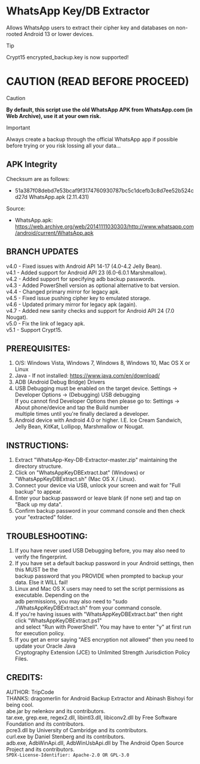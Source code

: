 # WhatsApp Key/DB Extractor
Allows WhatsApp users to extract their cipher key and databases on non-rooted Android 13 or lower devices.
> [!TIP]
> Crypt15 encrypted_backup.key is now supported!

# CAUTION (READ BEFORE PROCEED)
> [!CAUTION]
> **By default, this script use the old WhatsApp APK from WhatsApp.com (in Web Archive), use it at your own risk.**  

> [!IMPORTANT]
> Always create a backup through the official WhatsApp app if possible before trying or you risk lossing all your data...

## APK Integrity
Checksum are as follows:
* 51a387f08debd7e53bcaf9f3174760930787bc5c1dcefb3c8d7ee52b524cd27d  WhatsApp.apk (2.11.431)

Source:
* WhatsApp.apk: https://web.archive.org/web/20141111030303/http://www.whatsapp.com/android/current/WhatsApp.apk


## BRANCH UPDATES
v4.0 - Fixed issues with Android API 14-17 (4.0-4.2 Jelly Bean).  
v4.1 - Added support for Android API 23 (6.0-6.0.1 Marshmallow).  
v4.2 - Added support for specifying adb backup passwords.  
v4.3 - Added PowerShell version as optional alternative to bat version.  
v4.4 - Changed primary mirror for legacy apk.  
v4.5 - Fixed issue pushing cipher key to emulated storage.  
v4.6 - Updated primary mirror for legacy apk (again).  
v4.7 - Added new sanity checks and support for Android API 24 (7.0 Nougat).  
v5.0 - Fix the link of legacy apk.  
v5.1 - Support Crypt15.


## PREREQUISITES:
 1. O/S: Windows Vista, Windows 7, Windows 8, Windows 10, Mac OS X or Linux  
 2. Java - If not installed: https://www.java.com/en/download/  
 3. ADB (Android Debug Bridge) Drivers  
 4. USB Debugging must be enabled on the target device. Settings -> Developer Options -> (Debugging) USB debugging  
     If you cannot find Developer Options then please go to: Settings -> About phone/device and tap the Build number  
     multiple times until you're finally declared a developer.  
 5. Android device with Android 4.0 or higher. I.E. Ice Cream Sandwich, Jelly Bean, KitKat, Lollipop, Marshmallow or Nougat.  


## INSTRUCTIONS:
 1. Extract "WhatsApp-Key-DB-Extractor-master.zip" maintaining the directory structure.  
 2. Click on "WhatsAppKeyDBExtract.bat" (Windows) or "WhatsAppKeyDBExtract.sh" (Mac OS X / Linux).  
 3. Connect your device via USB, unlock your screen and wait for "Full backup" to appear.  
 4. Enter your backup password or leave blank (if none set) and tap on "Back up my data".  
 5. Confirm backup password in your command console and then check your "extracted" folder.  
 

## TROUBLESHOOTING:
 1. If you have never used USB Debugging before, you may also need to verify the fingerprint.  
 2. If you have set a default backup password in your Android settings, then this MUST be the  
     backup password that you PROVIDE when prompted to backup your data. Else it WILL fail!  
 3. Linux and Mac OS X users may need to set the script permissions as executable. Depending on the  
     adb permissions, you may also need to "sudo ./WhatsAppKeyDBExtract.sh" from your command console.  
 4. If you're having issues with "WhatsAppKeyDBExtract.bat" then right click "WhatsAppKeyDBExtract.ps1"  
     and select "Run with PowerShell". You may have to enter "y" at first run for execution policy.  
 5. If you get an error saying "AES encryption not allowed" then you need to update your Oracle Java  
    Cryptography Extension (JCE) to Unlimited Strength Jurisdiction Policy Files.  


## CREDITS:
AUTHOR: TripCode  
THANKS: dragomerlin for Android Backup Extractor and Abinash Bishoyi for being cool.  
abe.jar by nelenkov and its contributors.  
tar.exe, grep.exe, regex2.dll, libintl3.dll, libiconv2.dll by Free Software Foundation and its contributors.  
pcre3.dll by University of Cambridge and its contributors.  
curl.exe by Daniel Stenberg and its contributors.  
adb.exe, AdbWinApi.dll, AdbWinUsbApi.dll by The Android Open Source Project and its contributors.  
`SPDX-License-Identifier: Apache-2.0 OR GPL-3.0`
